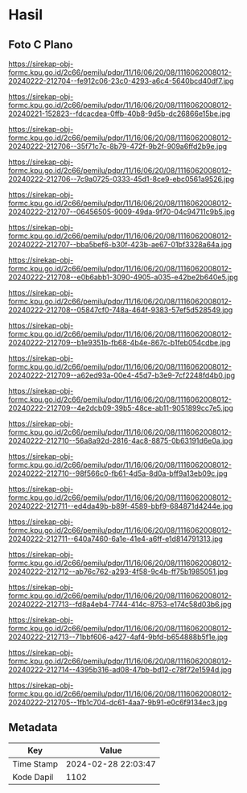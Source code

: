# Hasil

## Foto C Plano

https://sirekap-obj-formc.kpu.go.id/2c66/pemilu/pdpr/11/16/06/20/08/1116062008012-20240222-212704--fe912c06-23c0-4293-a6c4-5640bcd40df7.jpg

https://sirekap-obj-formc.kpu.go.id/2c66/pemilu/pdpr/11/16/06/20/08/1116062008012-20240221-152823--fdcacdea-0ffb-40b8-9d5b-dc26866e15be.jpg

https://sirekap-obj-formc.kpu.go.id/2c66/pemilu/pdpr/11/16/06/20/08/1116062008012-20240222-212706--35f71c7c-8b79-472f-9b2f-909a6ffd2b9e.jpg

https://sirekap-obj-formc.kpu.go.id/2c66/pemilu/pdpr/11/16/06/20/08/1116062008012-20240222-212706--7c9a0725-0333-45d1-8ce9-ebc0561a9526.jpg

https://sirekap-obj-formc.kpu.go.id/2c66/pemilu/pdpr/11/16/06/20/08/1116062008012-20240222-212707--06456505-9009-49da-9f70-04c94711c9b5.jpg

https://sirekap-obj-formc.kpu.go.id/2c66/pemilu/pdpr/11/16/06/20/08/1116062008012-20240222-212707--bba5bef6-b30f-423b-ae67-01bf3328a64a.jpg

https://sirekap-obj-formc.kpu.go.id/2c66/pemilu/pdpr/11/16/06/20/08/1116062008012-20240222-212708--e0b6abb1-3090-4905-a035-e42be2b640e5.jpg

https://sirekap-obj-formc.kpu.go.id/2c66/pemilu/pdpr/11/16/06/20/08/1116062008012-20240222-212708--05847cf0-748a-464f-9383-57ef5d528549.jpg

https://sirekap-obj-formc.kpu.go.id/2c66/pemilu/pdpr/11/16/06/20/08/1116062008012-20240222-212709--b1e9351b-fb68-4b4e-867c-b1feb054cdbe.jpg

https://sirekap-obj-formc.kpu.go.id/2c66/pemilu/pdpr/11/16/06/20/08/1116062008012-20240222-212709--a62ed93a-00e4-45d7-b3e9-7cf2248fd4b0.jpg

https://sirekap-obj-formc.kpu.go.id/2c66/pemilu/pdpr/11/16/06/20/08/1116062008012-20240222-212709--4e2dcb09-39b5-48ce-ab11-9051899cc7e5.jpg

https://sirekap-obj-formc.kpu.go.id/2c66/pemilu/pdpr/11/16/06/20/08/1116062008012-20240222-212710--56a8a92d-2816-4ac8-8875-0b63191d6e0a.jpg

https://sirekap-obj-formc.kpu.go.id/2c66/pemilu/pdpr/11/16/06/20/08/1116062008012-20240222-212710--98f566c0-fb61-4d5a-8d0a-bff9a13eb09c.jpg

https://sirekap-obj-formc.kpu.go.id/2c66/pemilu/pdpr/11/16/06/20/08/1116062008012-20240222-212711--ed4da49b-b89f-4589-bbf9-684871d4244e.jpg

https://sirekap-obj-formc.kpu.go.id/2c66/pemilu/pdpr/11/16/06/20/08/1116062008012-20240222-212711--640a7460-6a1e-41e4-a6ff-e1d814791313.jpg

https://sirekap-obj-formc.kpu.go.id/2c66/pemilu/pdpr/11/16/06/20/08/1116062008012-20240222-212712--ab76c762-a293-4f58-9c4b-ff75b1985051.jpg

https://sirekap-obj-formc.kpu.go.id/2c66/pemilu/pdpr/11/16/06/20/08/1116062008012-20240222-212713--fd8a4eb4-7744-414c-8753-e174c58d03b6.jpg

https://sirekap-obj-formc.kpu.go.id/2c66/pemilu/pdpr/11/16/06/20/08/1116062008012-20240222-212713--71bbf606-a427-4af4-9bfd-b654888b5f1e.jpg

https://sirekap-obj-formc.kpu.go.id/2c66/pemilu/pdpr/11/16/06/20/08/1116062008012-20240222-212714--4395b316-ad08-47bb-bd12-c78f72e1594d.jpg

https://sirekap-obj-formc.kpu.go.id/2c66/pemilu/pdpr/11/16/06/20/08/1116062008012-20240222-212705--1fb1c704-dc61-4aa7-9b91-e0c6f9134ec3.jpg


## Metadata

| Key        | Value               |
| ---------- | ------------------- |
| Time Stamp | 2024-02-28 22:03:47 |
| Kode Dapil | 1102                |



